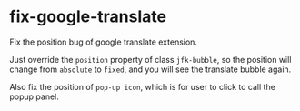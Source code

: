 # fix-google-translate
Fix the position bug of google translate extension.

Just override the `position` property of class `jfk-bubble`, so the position will change from `absolute` to `fixed`, and you will see the translate bubble again.

Also fix the position of `pop-up icon`, which is for user to click to call the popup panel.
